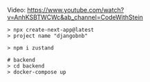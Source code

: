 Video: https://www.youtube.com/watch?v=AnhKSBTWCWc&ab_channel=CodeWithStein

```
> npx create-next-app@latest
> project name "djangobnb"

> npm i zustand

# backend
> cd backend
> docker-compose up
```